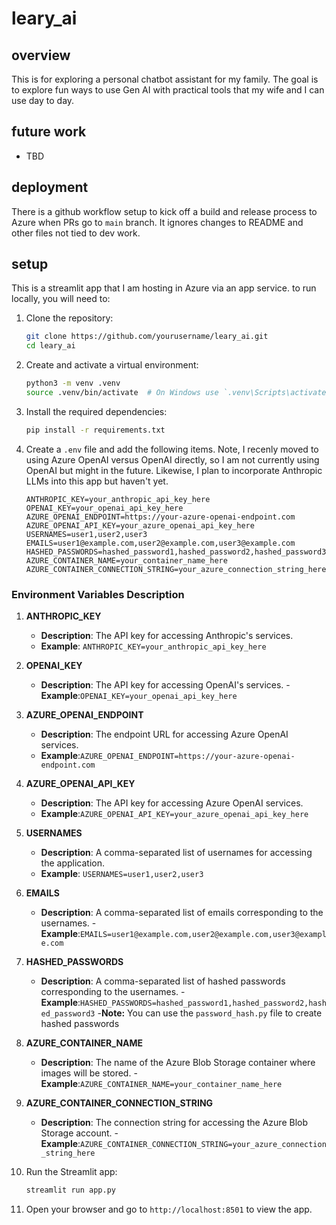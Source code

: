 # leary_ai
## overview
This is for exploring a personal chatbot assistant for my family.  The goal is to explore fun ways to use Gen AI with practical tools that my wife and I can use day to day. 

## future work

- TBD


## deployment

There is a github workflow setup to kick off a build and release process to Azure when PRs go to `main` branch. It ignores changes to README and other files not tied to dev work.

## setup
This is a streamlit app that I am hosting in Azure via an app service.  to run locally, you will need to:

1. Clone the repository:
    ```bash
    git clone https://github.com/yourusername/leary_ai.git
    cd leary_ai
    ```

2. Create and activate a virtual environment:
    ```bash
    python3 -m venv .venv
    source .venv/bin/activate  # On Windows use `.venv\Scripts\activate`
    ```

3. Install the required dependencies:
    ```bash
    pip install -r requirements.txt
    ```

4. Create a `.env` file and add the following items. Note, I recenly moved to using Azure OpenAI versus OpenAI directly, so I am not currently using OpenAI but might in the future. Likewise, I plan to incorporate Anthropic LLMs into this app but haven't yet.

    
    ```plaintext
    ANTHROPIC_KEY=your_anthropic_api_key_here
    OPENAI_KEY=your_openai_api_key_here
    AZURE_OPENAI_ENDPOINT=https://your-azure-openai-endpoint.com
    AZURE_OPENAI_API_KEY=your_azure_openai_api_key_here
    USERNAMES=user1,user2,user3
    EMAILS=user1@example.com,user2@example.com,user3@example.com
    HASHED_PASSWORDS=hashed_password1,hashed_password2,hashed_password3
    AZURE_CONTAINER_NAME=your_container_name_here
    AZURE_CONTAINER_CONNECTION_STRING=your_azure_connection_string_here
    ```

### Environment Variables Description

1. **ANTHROPIC_KEY**
    - **Description**: The API key for accessing Anthropic's services.
    - **Example**: `ANTHROPIC_KEY=your_anthropic_api_key_here`

2. **OPENAI_KEY**
    - **Description**: The API key for accessing OpenAI's services.
    -**Example**:`OPENAI_KEY=your_openai_api_key_here`

3. **AZURE_OPENAI_ENDPOINT**
    - **Description**: The endpoint URL for accessing Azure OpenAI services.
    - **Example**:`AZURE_OPENAI_ENDPOINT=https://your-azure-openai-endpoint.com`

4. **AZURE_OPENAI_API_KEY**
    - **Description**: The API key for accessing Azure OpenAI services.
    - **Example**:`AZURE_OPENAI_API_KEY=your_azure_openai_api_key_here`

5. **USERNAMES**
    - **Description**: A comma-separated list of usernames for accessing the application.
    - **Example**: `USERNAMES=user1,user2,user3`

6. **EMAILS**
    - **Description**: A comma-separated list of emails corresponding to the usernames.
    -**Example**:`EMAILS=user1@example.com,user2@example.com,user3@example.com`

7. **HASHED_PASSWORDS**
    - **Description**: A comma-separated list of hashed passwords corresponding to the usernames.
    -**Example**:`HASHED_PASSWORDS=hashed_password1,hashed_password2,hashed_password3`
    -**Note:** You can use the `password_hash.py` file to create hashed passwords

8. **AZURE_CONTAINER_NAME**
    - **Description**: The name of the Azure Blob Storage container where images will be stored.
    -**Example**:`AZURE_CONTAINER_NAME=your_container_name_here`

9. **AZURE_CONTAINER_CONNECTION_STRING**
    - **Description**: The connection string for accessing the Azure Blob Storage account.
    -**Example**:`AZURE_CONTAINER_CONNECTION_STRING=your_azure_connection_string_here`


5. Run the Streamlit app:
    ```bash
    streamlit run app.py
    ```

6. Open your browser and go to `http://localhost:8501` to view the app.
